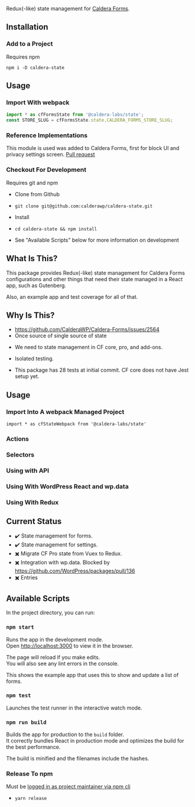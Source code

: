 Redux(-like) state management for [Caldera Forms](https://github.com/calderawp/caldera-forms).


## Installation
### Add to a Project
Requires npm

`npm i -D caldera-state`

## Usage
### Import With webpack
```js
import * as cfFormsState from '@caldera-labs/state';
const STORE_SLUG = cfFormsState.state.CALDERA_FORMS_STORE_SLUG;
```

### Reference Implementations
This module is used was added to Caldera Forms, first for block UI and privacy settings screen. [Pull request](https://github.com/CalderaWP/Caldera-Forms/pull/2611)

### Checkout For Development
Requires git and npm

* Clone from Github
- `git clone git@github.com:calderawp/caldera-state.git`
* Install
- `cd caldera-state && npm install`
* See "Available Scripts" below for more information on development

## What Is This?
This package provides Redux(-like) state management for Caldera Forms configurations and other things that need their state managed in a React app, such as Gutenberg.

Also, an example app and test coverage for all of that.

## Why Is This?
* https://github.com/CalderaWP/Caldera-Forms/issues/2564
* Once source of single source of state
- We need to state management in CF core, pro, and add-ons.
* Isolated testing.
- This package has 28 tests at initial commit. CF core does not have Jest setup yet.


## Usage
### Import Into A webpack Managed Project

`import * as cfStateWebpack from '@caldera-labs/state'`

### Actions

### Selectors

### Using with API

### Using With WordPress React and wp.data

### Using With Redux

## Current Status
* ✔️ State management for forms.
* ✔️ State management for settings.
* ✖️ Migrate CF Pro state from Vuex to Redux.
* ✖️ Integration with wp.data. Blocked by https://github.com/WordPress/packages/pull/136
* ✖️ Entries

## Available Scripts

In the project directory, you can run:

### `npm start`

Runs the app in the development mode.<br>
Open [http://localhost:3000](http://localhost:3000) to view it in the browser.

The page will reload if you make edits.<br>
You will also see any lint errors in the console.

This shows the example app that uses this to show and update a list of forms.

### `npm test`

Launches the test runner in the interactive watch mode.<br>

### `npm run build`

Builds the app for production to the `build` folder.<br>
It correctly bundles React in production mode and optimizes the build for the best performance.

The build is minified and the filenames include the hashes.<br>


### Release To npm
Must be [logged in as project maintainer via npm cli](https://docs.npmjs.com/cli/adduser)

* `yarn release`
